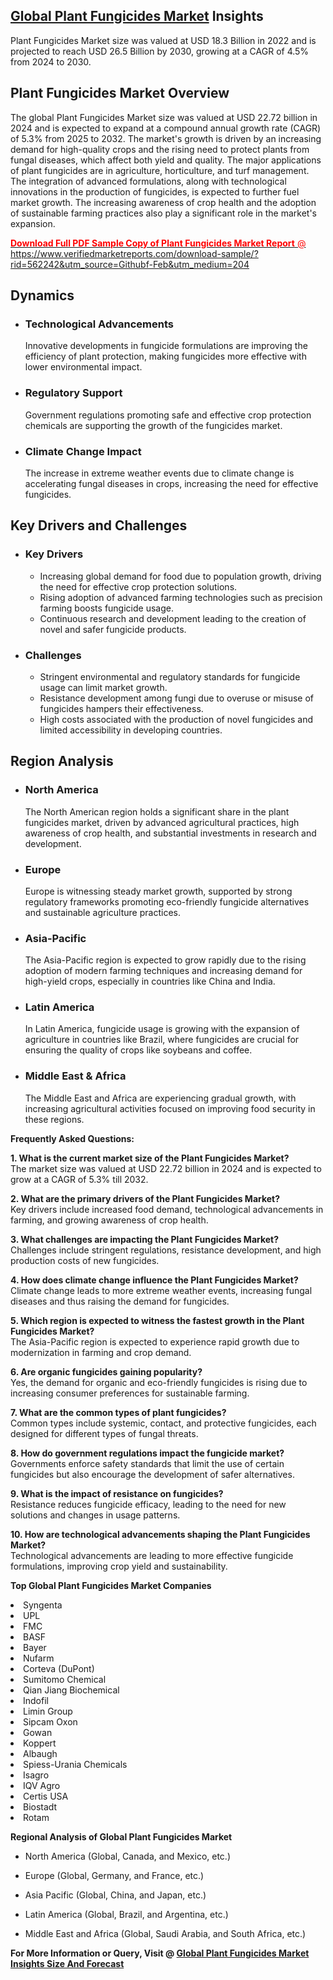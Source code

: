 <h2><a href="https://www.verifiedmarketreports.com/download-sample/?rid=562242&amp;utm_source=Githubf&amp;utm_medium=204" target="_blank">Global Plant Fungicides Market</a> Insights</h2><p>Plant Fungicides Market size was valued at USD 18.3 Billion in 2022 and is projected to reach USD 26.5 Billion by 2030, growing at a CAGR of 4.5% from 2024 to 2030.</p><p> <h2>Plant Fungicides Market Overview</h2> <p>The global Plant Fungicides Market size was valued at USD 22.72 billion in 2024 and is expected to expand at a compound annual growth rate (CAGR) of 5.3% from 2025 to 2032. The market's growth is driven by an increasing demand for high-quality crops and the rising need to protect plants from fungal diseases, which affect both yield and quality. The major applications of plant fungicides are in agriculture, horticulture, and turf management. The integration of advanced formulations, along with technological innovations in the production of fungicides, is expected to further fuel market growth. The increasing awareness of crop health and the adoption of sustainable farming practices also play a significant role in the market's expansion.</p> <p><a href="#"><p><span class=""><span style="color: #ff0000;"><strong>Download Full PDF Sample Copy of Plant Fungicides Market Report</strong> @ </span><a href="https://www.verifiedmarketreports.com/download-sample/?rid=562242&amp;utm_source=Githubf-Feb&amp;utm_medium=204" target="_blank">https://www.verifiedmarketreports.com/download-sample/?rid=562242&amp;utm_source=Githubf-Feb&amp;utm_medium=204</a></span></p></a></p> <h2>Dynamics</h2> <ul> <li><h3>Technological Advancements</h3>Innovative developments in fungicide formulations are improving the efficiency of plant protection, making fungicides more effective with lower environmental impact.</li> <li><h3>Regulatory Support</h3>Government regulations promoting safe and effective crop protection chemicals are supporting the growth of the fungicides market.</li> <li><h3>Climate Change Impact</h3>The increase in extreme weather events due to climate change is accelerating fungal diseases in crops, increasing the need for effective fungicides.</li> </ul> <h2>Key Drivers and Challenges</h2> <ul> <li><h3>Key Drivers</h3> <ul> <li>Increasing global demand for food due to population growth, driving the need for effective crop protection solutions.</li> <li>Rising adoption of advanced farming technologies such as precision farming boosts fungicide usage.</li> <li>Continuous research and development leading to the creation of novel and safer fungicide products.</li> </ul> </li> <li><h3>Challenges</h3> <ul> <li>Stringent environmental and regulatory standards for fungicide usage can limit market growth.</li> <li>Resistance development among fungi due to overuse or misuse of fungicides hampers their effectiveness.</li> <li>High costs associated with the production of novel fungicides and limited accessibility in developing countries.</li> </ul> </li> </ul> <h2>Region Analysis</h2> <ul> <li><h3>North America</h3>The North American region holds a significant share in the plant fungicides market, driven by advanced agricultural practices, high awareness of crop health, and substantial investments in research and development.</li> <li><h3>Europe</h3>Europe is witnessing steady market growth, supported by strong regulatory frameworks promoting eco-friendly fungicide alternatives and sustainable agriculture practices.</li> <li><h3>Asia-Pacific</h3>The Asia-Pacific region is expected to grow rapidly due to the rising adoption of modern farming techniques and increasing demand for high-yield crops, especially in countries like China and India.</li> <li><h3>Latin America</h3>In Latin America, fungicide usage is growing with the expansion of agriculture in countries like Brazil, where fungicides are crucial for ensuring the quality of crops like soybeans and coffee.</li> <li><h3>Middle East & Africa</h3>The Middle East and Africa are experiencing gradual growth, with increasing agricultural activities focused on improving food security in these regions.</li> </ul> <p><b>Frequently Asked Questions:</b></p> <p><b>1. What is the current market size of the Plant Fungicides Market?</b><br> The market size was valued at USD 22.72 billion in 2024 and is expected to grow at a CAGR of 5.3% till 2032.</p> <p><b>2. What are the primary drivers of the Plant Fungicides Market?</b><br> Key drivers include increased food demand, technological advancements in farming, and growing awareness of crop health.</p> <p><b>3. What challenges are impacting the Plant Fungicides Market?</b><br> Challenges include stringent regulations, resistance development, and high production costs of new fungicides.</p> <p><b>4. How does climate change influence the Plant Fungicides Market?</b><br> Climate change leads to more extreme weather events, increasing fungal diseases and thus raising the demand for fungicides.</p> <p><b>5. Which region is expected to witness the fastest growth in the Plant Fungicides Market?</b><br> The Asia-Pacific region is expected to experience rapid growth due to modernization in farming and crop demand.</p> <p><b>6. Are organic fungicides gaining popularity?</b><br> Yes, the demand for organic and eco-friendly fungicides is rising due to increasing consumer preferences for sustainable farming.</p> <p><b>7. What are the common types of plant fungicides?</b><br> Common types include systemic, contact, and protective fungicides, each designed for different types of fungal threats.</p> <p><b>8. How do government regulations impact the fungicide market?</b><br> Governments enforce safety standards that limit the use of certain fungicides but also encourage the development of safer alternatives.</p> <p><b>9. What is the impact of resistance on fungicides?</b><br> Resistance reduces fungicide efficacy, leading to the need for new solutions and changes in usage patterns.</p> <p><b>10. How are technological advancements shaping the Plant Fungicides Market?</b><br> Technological advancements are leading to more effective fungicide formulations, improving crop yield and sustainability.</p> </p><p><strong>Top Global Plant Fungicides Market Companies</strong></p><div data-test-id=""><p><li>Syngenta</li><li> UPL</li><li> FMC</li><li> BASF</li><li> Bayer</li><li> Nufarm</li><li> Corteva (DuPont)</li><li> Sumitomo Chemical</li><li> Qian Jiang Biochemical</li><li> Indofil</li><li> Limin Group</li><li> Sipcam Oxon</li><li> Gowan</li><li> Koppert</li><li> Albaugh</li><li> Spiess-Urania Chemicals</li><li> Isagro</li><li> IQV Agro</li><li> Certis USA</li><li> Biostadt</li><li> Rotam</li></p><div><strong>Regional Analysis of&nbsp;Global Plant Fungicides Market</strong></div><ul><li dir="ltr"><p dir="ltr">North America&nbsp;(Global, Canada, and Mexico, etc.)</p></li><li dir="ltr"><p dir="ltr">Europe (Global, Germany, and France, etc.)</p></li><li dir="ltr"><p dir="ltr">Asia Pacific&nbsp;(Global, China, and Japan, etc.)</p></li><li dir="ltr"><p dir="ltr">Latin America&nbsp;(Global, Brazil, and Argentina, etc.)</p></li><li dir="ltr">Middle East and Africa&nbsp;(Global, Saudi Arabia, and South Africa, etc.)</li></ul><p><strong>For More Information or Query, Visit @&nbsp;</strong><strong><a href="https://www.verifiedmarketreports.com/product/plant-fungicides-market-size-and-forecast/?utm_source=Githubf&amp;utm_medium=204" target="_blank">Global Plant Fungicides Market Insights Size And Forecast</a></strong></p></div>

